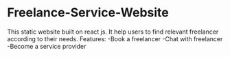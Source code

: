 # Freelance-Service-Website
This static website built on react js.
It help users to find relevant freelancer according to their needs.
Features:
-Book a freelancer
-Chat with freelancer
-Become a service provider 
